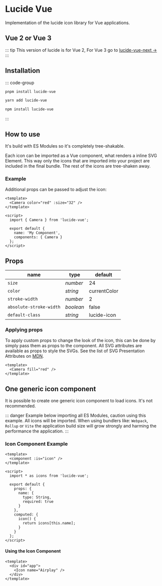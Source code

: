 # Lucide Vue

Implementation of the lucide icon library for Vue applications.

## Vue 2 or Vue 3

::: tip
This version of lucide is for Vue 2, For Vue 3 go to [lucide-vue-next ->](lucide-vue-next)
:::

## Installation

::: code-group

```sh [pnpm]
pnpm install lucide-vue
```

```sh [yarn]
yarn add lucide-vue
```

```sh [npm]
npm install lucide-vue
```

:::

## How to use

It's build with ES Modules so it's completely tree-shakable.

Each icon can be imported as a Vue component, what renders a inline SVG Element. This way only the icons that are imported into your project are included in the final bundle. The rest of the icons are tree-shaken away.

### Example

Additional props can be passed to adjust the icon:

```vue
<template>
  <Camera color="red" :size="32" />
</template>

<script>
  import { Camera } from 'lucide-vue';

  export default {
    name: 'My Component',
    components: { Camera }
  };
</script>
```

## Props

|  name                   |   type    |  default     |
| ----------------------- | --------- | ------------ |
| `size`                  | *number*  | 24           |
| `color`                 | *string*  | currentColor |
| `stroke-width`          | *number*  | 2            |
| `absolute-stroke-width` | *boolean* | false        |
| `default-class`         | *string*  | lucide-icon  |

### Applying props

To apply custom props to change the look of the icon, this can be done by simply pass them as props to the component. All SVG attributes are available as props to style the SVGs. See the list of SVG Presentation Attributes on [MDN](https://developer.mozilla.org/en-US/docs/Web/SVG/Attribute/Presentation).

```vue
<template>
  <Camera fill="red" />
</template>
```

## One generic icon component

It is possible to create one generic icon component to load icons. It's not recommended.

::: danger
Example below importing all ES Modules, caution using this example. All icons will be imported. When using bundlers like: `Webpack`, `Rollup` or `Vite` the application build size will grow strongly and harming the performance the application.
:::

### Icon Component Example

```vue
<template>
  <component :is="icon" />
</template>

<script>
  import * as icons from 'lucide-vue';

  export default {
    props: {
      name: {
        type: String,
        required: true
      }
    },
    computed: {
      icon() {
        return icons[this.name];
      }
    }
  };
</script>
```

#### Using the Icon Component

```vue
<template>
  <div id="app">
    <Icon name="Airplay" />
  </div>
</template>
```
